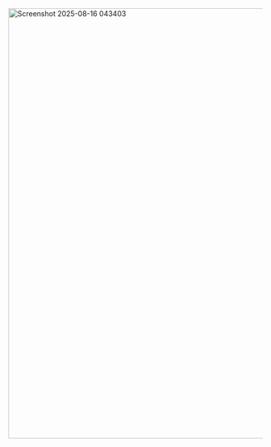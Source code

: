 <img width="1829" height="853" alt="Screenshot 2025-08-16 043403" src="https://github.com/user-attachments/assets/8031d71e-6793-41b8-9bab-5db7ba12905f" />
